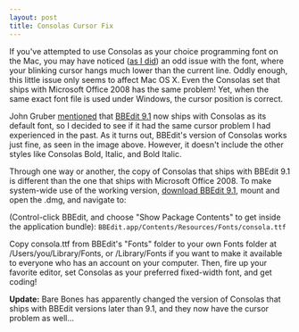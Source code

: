 ```yaml
---
layout: post
title: Consolas Cursor Fix
---
```

If you've attempted to use Consolas as your choice programming font on the Mac, you may have noticed ([as I did](/2008/02/19/finding-the-perfect-programming-font/)) an odd issue with the font, where your blinking cursor hangs much lower than the current line. Oddly enough, this little issue only seems to affect Mac OS X. Even the Consolas set that ships with Microsoft Office 2008 has the same problem! Yet, when the same exact font file is used under Windows, the cursor position is correct.

John Gruber [mentioned](http://daringfireball.net/linked/2008/12/15/bbedit-91 "Daring Fireball: BBEdit 9.1") that [BBEdit 9.1](http://www.barebones.com/products/bbedit/demo.html) now ships with Consolas as its default font, so I decided to see if it had the same cursor problem I had experienced in the past. As it turns out, BBEdit's version of Consolas works just fine, as seen in the image above. However, it doesn't include the other styles like Consolas Bold, Italic, and Bold Italic.

Through one way or another, the copy of Consolas that ships with BBEdit 9.1 is different than the one that ships with Microsoft Office 2008. To make system-wide use of the working version, [download BBEdit 9.1](http://www.barebones.com/products/bbedit/demo.html), mount and open the .dmg, and navigate to:

(Control-click BBEdit, and choose "Show Package Contents" to get inside the application bundle): `BBEdit.app/Contents/Resources/Fonts/consola.ttf`

Copy consola.ttf from BBEdit's "Fonts" folder to your own Fonts folder at /Users/you/Library/Fonts, or /Library/Fonts if you want to make it available to everyone who has an account on your computer. Then, fire up your favorite editor, set Consolas as your preferred fixed-width font, and get coding!

**Update:** Bare Bones has apparently changed the version of Consolas that ships with BBEdit versions later than 9.1, and they now have the cursor problem as well...
